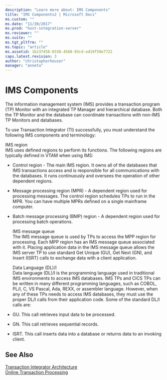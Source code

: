 ```yaml
---
description: "Learn more about: IMS Components"
title: "IMS Components2 | Microsoft Docs"
ms.custom: ""
ms.date: "11/30/2017"
ms.prod: "host-integration-server"
ms.reviewer: ""
ms.suite: ""
ms.tgt_pltfrm: ""
ms.topic: "article"
ms.assetid: 1b237458-0338-4560-93cd-ed19f59e7722
caps.latest.revision: 3
author: "christopherhouser"
manager: "anneta"
---
```

# IMS Components
The information management system (IMS) provides a transaction program (TP) Monitor with an integrated TP Manager and hierarchical database. Both the TP Monitor and the database can coordinate transactions with non-IMS TP Monitors and databases.  
  
 To use Transaction Integrator (TI) successfully, you must understand the following IMS components and terminology:  
  
 IMS region  
 IMS uses defined regions to perform its functions. The following regions are typically defined in VTAM when using IMS:  
  
- Control region - The main IMS region. It owns all of the databases that IMS transactions access and is responsible for all communications with the databases. It runs continuously and oversees the operation of other dependent regions.  
  
- Message processing region (MPR) - A dependent region used for processing messages. The control region schedules TPs to run in the MPR. You can have multiple MPRs defined on a single mainframe computer.  
  
- Batch message processing (BMP) region - A dependent region used for processing batch operations.  
  
  IMS message queue  
  The IMS message queue is used by TPs to access the MPP region for processing. Each MPP region has an IMS message queue associated with it. Placing application data in the IMS message queue allows the IMS server TP to use standard Get Unique (GU), Get Next (GN), and Insert (ISRT) calls to exchange data with a client application.  
  
  Data Language (DL)/I  
  Data language (DL)/I is the programming language used in traditional IMS environments to access IMS databases. IMS TPs and CICS TPs can be written in many different programming languages, such as COBOL, PL/I, C, VS Pascal, Ada, REXX, or assembler language. However, when any of these TPs needs to access IMS databases, they must use the proper DL/I calls from their application code. Some of the standard DL/I calls are:  
  
- GU. This call retrieves input data to be processed.  
  
- GN. This call retrieves sequential records.  
  
- ISRT. This call inserts data into a database or returns data to an invoking client.  
  
## See Also  
 [Transaction Integrator Architecture](../core/transaction-integrator-architecture1.md)   
 [Online Transaction Processing](../core/online-transaction-processing2.md)
